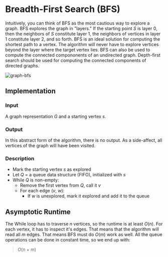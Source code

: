 # Breadth-First Search (BFS)

Intuitively, you can think of BFS as the most cautious way to explore a graph.
BFS explores the graph in "layers." If the starting point *S*
is layer 0, then the neighbors of *S* constitute layer 1, the neighbors of
vertices in layer 1 constitute layer 2, and so forth. BFS is an ideal solution
for computing the shortest path to a vertex. The algorithm will never have to
explore vertices beyond the layer where the target vertex lies. BFS can also
be used to compute the connected compononents of an undirected graph. Depth-first
search should be used for computing the connected components of directed graphs.

![graph-bfs](https://www.dropbox.com/s/kscbqr6ygq9ywrp/graph-bfs.jpg?raw=1)

## Implementation

### Input

A graph representation *G* and a starting vertex *s*.

### Output

In this abstract form of the algorithm, there is no output. As a side-affect,
all vertices of the graph will have been visited.

### Description
- Mark the starting vertex *s* as explored
- Let *Q* = a queue data structure (FIFO), initialized with *s*
- While *Q* is non-empty:
  - Remove the first vertex from *Q*, call it *v*
  - For each edge (*v*, *w*):
    - If *w* is unexplored, mark it explored and add it to the queue

## Asymptotic Runtime 

The While loop has to traverse *n* vertices, so the runtime is at least
*O*(*n*). For each vertex, it has to inspect it's edges. That means that the
algorithm will read all *m* edges. That means BFS must do *O*(*m*) work as well.
All the queue operations can be done in constant time, so we end up with:

> *O*(*n* + *m*)
